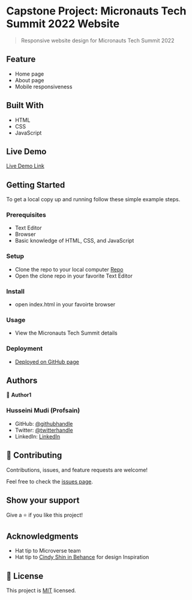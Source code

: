 # Capstone Project: Micronauts Tech Summit 2022 Website

> Responsive website design for Micronauts Tech Summit 2022
## Feature
- Home page
- About page
- Mobile responsiveness

## Built With
- HTML
- CSS
- JavaScript

## Live Demo

[Live Demo Link](https://www.loom.com/share/44b632c02fd448be840e19167d4d0d6a)


## Getting Started

To get a local copy up and running follow these simple example steps.

### Prerequisites
- Text Editor
- Browser
- Basic knowledge of HTML, CSS, and JavaScript

### Setup
- Clone the repo to your local computer [Repo](https://github.com/Profsain/capstone-projects1)
- Open the clone repo in your favorite Text Editor

### Install
- open index.html in your favoirte browser

### Usage
- View the Micronauts Tech Summit details

### Deployment 
- [Deployed on GitHub page](https://profsain.github.io/capstone-projects1/) 


## Authors

👤 **Author1**
### Husseini Mudi (Profsain)
- GitHub: [@githubhandle](https://github.com/profsain)
- Twitter: [@twitterhandle](https://twitter.com/profsain)
- LinkedIn: [LinkedIn](https://linkedin.com/in/Profsain)

## 🤝 Contributing

Contributions, issues, and feature requests are welcome!

Feel free to check the [issues page](https://github.com/Profsain/capstone-projects1/issues).

## Show your support

Give a ⭐️ if you like this project!

## Acknowledgments

- Hat tip to Microverse team
- Hat tip to <a href='https://www.behance.net/adagio07'>Cindy Shin in Behance</a> for design Inspiration

## 📝 License

This project is [MIT](./MIT.md) licensed.